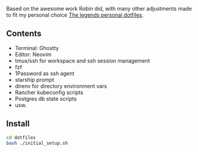 Based on the awesome work Robin did, with many other adjustments made to fit my personal choice 
[The legends personal dotfiles](https://github.com/rxbn/dotfiles).

## Contents

- Terminal: Ghostty
- Editor: Neovim
- tmux/ssh for workspace and ssh session management
- fzf
- 1Password as ssh agent
- starship prompt
- direnv for directory environment vars
- Rancher kubeconfig scripts
- Postgres db state scripts
- usw.

## Install

```bash
cd dotfiles
bash ./initial_setup.sh  
```
